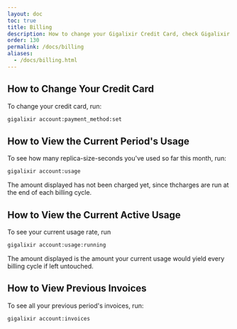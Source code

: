 ```yaml
---
layout: doc
toc: true
title: Billing
description: How to change your Gigalixir Credit Card, check Gigalixir usage, retrieve down prior invoices, and Gigalixir's money back guarantee. 
order: 130
permalink: /docs/billing
aliases: 
  - /docs/billing.html
---
```


## How to Change Your Credit Card

To change your credit card, run:

``` bash
gigalixir account:payment_method:set
```

## How to View the Current Period's Usage

To see how many replica-size-seconds you've used so far this month, run:

``` bash
gigalixir account:usage
```

The amount displayed has not been charged yet, since thcharges are run at the end of each billing cycle.

## How to View the Current Active Usage

To see your current usage rate, run

``` bash
gigalixir account:usage:running
```

The amount displayed is the amount your current usage would yield every billing cycle if left untouched.

## How to View Previous Invoices

To see all your previous period's invoices, run:

``` bash
gigalixir account:invoices
```
